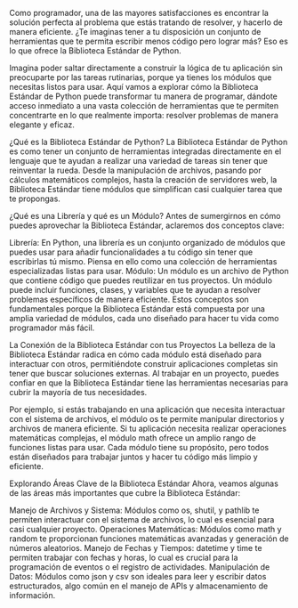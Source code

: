 Como programador, una de las mayores satisfacciones es encontrar la solución perfecta al problema que estás tratando de resolver, y hacerlo de manera eficiente.
¿Te imaginas tener a tu disposición un conjunto de herramientas que te permita escribir menos código pero lograr más? Eso es lo que ofrece la Biblioteca Estándar de Python.

Imagina poder saltar directamente a construir la lógica de tu aplicación sin preocuparte por las tareas rutinarias, porque ya tienes los módulos que necesitas listos para usar.
Aquí vamos a explorar cómo la Biblioteca Estándar de Python puede transformar tu manera de programar, dándote acceso inmediato a una vasta colección de herramientas que te permiten concentrarte en lo que realmente importa: resolver problemas de manera elegante y eficaz.

¿Qué es la Biblioteca Estándar de Python?
La Biblioteca Estándar de Python es como tener un conjunto de herramientas integradas directamente en el lenguaje que te ayudan a realizar una variedad de tareas sin tener que reinventar la rueda. Desde la manipulación de archivos, pasando por cálculos matemáticos complejos, hasta la creación de servidores web, la Biblioteca Estándar tiene módulos que simplifican casi cualquier tarea que te propongas.

¿Qué es una Librería y qué es un Módulo?
Antes de sumergirnos en cómo puedes aprovechar la Biblioteca Estándar, aclaremos dos conceptos clave:

Librería: En Python, una librería es un conjunto organizado de módulos que puedes usar para añadir funcionalidades a tu código sin tener que escribirlas tú mismo. Piensa en ello como una colección de herramientas especializadas listas para usar.
Módulo: Un módulo es un archivo de Python que contiene código que puedes reutilizar en tus proyectos. Un módulo puede incluir funciones, clases, y variables que te ayudan a resolver problemas específicos de manera eficiente.
Estos conceptos son fundamentales porque la Biblioteca Estándar está compuesta por una amplia variedad de módulos, cada uno diseñado para hacer tu vida como programador más fácil.

La Conexión de la Biblioteca Estándar con tus Proyectos
La belleza de la Biblioteca Estándar radica en cómo cada módulo está diseñado para interactuar con otros, permitiéndote construir aplicaciones completas sin tener que buscar soluciones externas. Al trabajar en un proyecto, puedes confiar en que la Biblioteca Estándar tiene las herramientas necesarias para cubrir la mayoría de tus necesidades.

Por ejemplo, si estás trabajando en una aplicación que necesita interactuar con el sistema de archivos, el módulo os te permite manipular directorios y archivos de manera eficiente. Si tu aplicación necesita realizar operaciones matemáticas complejas, el módulo math ofrece un amplio rango de funciones listas para usar. Cada módulo tiene su propósito, pero todos están diseñados para trabajar juntos y hacer tu código más limpio y eficiente.

Explorando Áreas Clave de la Biblioteca Estándar
Ahora, veamos algunas de las áreas más importantes que cubre la Biblioteca Estándar:

Manejo de Archivos y Sistema: Módulos como os, shutil, y pathlib te permiten interactuar con el sistema de archivos, lo cual es esencial para casi cualquier proyecto.
Operaciones Matemáticas: Módulos como math y random te proporcionan funciones matemáticas avanzadas y generación de números aleatorios.
Manejo de Fechas y Tiempos: datetime y time te permiten trabajar con fechas y horas, lo cual es crucial para la programación de eventos o el registro de actividades.
Manipulación de Datos: Módulos como json y csv son ideales para leer y escribir datos estructurados, algo común en el manejo de APIs y almacenamiento de información.